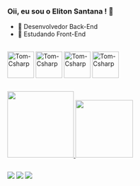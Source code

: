 ### Oii, eu sou o Eliton Santana ! 👋

- 🔭 Desenvolvedor Back-End
- 🌱 Estudando Front-End

<div style="display: inline_block"><br>
  <img align="center" alt="Tom-Csharp" height="60" width="60" src="https://cdn.jsdelivr.net/gh/devicons/devicon/icons/csharp/csharp-original.svg">
  <img align="center" alt="Tom-Csharp" height="60" width="60" src="https://cdn.jsdelivr.net/gh/devicons/devicon/icons/amazonwebservices/amazonwebservices-plain-wordmark.svg">
  <img align="center" alt="Tom-Csharp" height="60" width="60" src="https://cdn.jsdelivr.net/gh/devicons/devicon/icons/mongodb/mongodb-plain-wordmark.svg">
  <img align="center" alt="Tom-Csharp" height="60" width="60" src="https://cdn.jsdelivr.net/gh/devicons/devicon/icons/microsoftsqlserver/microsoftsqlserver-plain-wordmark.svg">
</div>

##

<div>
  <a href="https://github.com/elitonsantana">
  <img height="150em" src="https://github-readme-stats.vercel.app/api?username=elitonsantana&show_icons=true&theme=dark&include_all_commits=true&count_private=true"/>
  <img height="130em" src="https://github-readme-stats.vercel.app/api/top-langs/?username=elitonsantana&layout=compact&langs_count=16&theme=dark"/>
</div>
  
   ##
  
<div> 
  <a href="https://instagram.com/tomsantana18" target="_blank"><img src="https://img.shields.io/badge/-Instagram-%23E4405F?style=for-the-badge&logo=instagram&logoColor=white" target="_blank"></a>
  <a href = "mailto:contatoelitonsantana@hotmail.com"><img src="https://img.shields.io/badge/Microsoft-666666?style=for-the-badge&logo=microsoft&logoColor=white" target="_blank"></a>
  <a href="https://www.linkedin.com/in/eliton-alves-de-santana-69a492198/" target="_blank"><img src="https://img.shields.io/badge/-LinkedIn-%230077B5?style=for-the-badge&logo=linkedin&logoColor=white" target="_blank"></a> 
</div>
